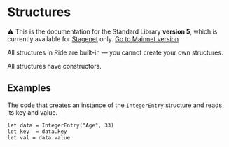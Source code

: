 # Structures

:warning: This is the documentation for the Standard Library **version 5**, which is currently available for [Stagenet](/en/blockchain/blockchain-network/) only. [Go to Mainnet version](/en/ride/structures/)

All structures in Ride are built-in — you cannot create your own structures.

All structures have constructors.

## Examples

The code that creates an instance of the `IntegerEntry` structure and reads its key and value.

``` ride
let data = IntegerEntry("Age", 33)
let key  = data.key
let val = data.value
```
